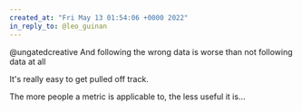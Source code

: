 ```yaml
---
created_at: "Fri May 13 01:54:06 +0000 2022"
in_reply_to: @leo_guinan
---
```


@ungatedcreative And following the wrong data is worse than not following data at all

It's really easy to get pulled off track. 

The more people a metric is applicable to, the less useful it is...